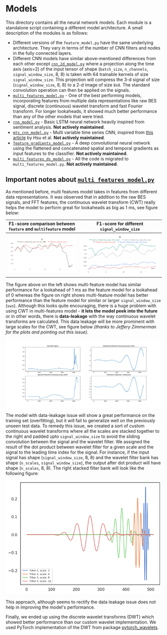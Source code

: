 # Models
This directory contains all the neural network models. Each module is a standalone 
script containing a different model architecture. A small description of the 
modules is as follows:
- Different versions of the `feature_model.py` have the same underlying 
architecture. They vary in terms of the number of CNN filters and nodes in the 
fully connected layers. 
- Different CNN models have similar above-mentioned differences from each other 
except [`cnn_2d_model.py`](cnn_2d_model.py) where a projection along the time axis (axis=2) of the 
input tensor of shape (`batch_size`, `n_channels`, `signal_window_size`, 8, 8) is 
taken with 64 trainable kernels of size `signal_window_size`. This projection will 
compress the 3-d signal of size (`signal_window_size`, 8, 8) to a 2-d image of size 
`8x8`. The standard convolution operation can then be applied on the signals.
- [`multi_features_model.py`](multi_features_model.py) - One of the best performing 
models, incorporating features from multiple data representations like raw BES
signal, discrete (continuous) wavelet transform and fast Fourier transform. For 
longer lookaheads, it showed much better performance than any of the other models 
that were tried.
- [`rnn_model.py`](rnn_model.py) - Basic LSTM neural network heavily inspired from
sentiment analysis. __Not actively maintained__.
- [`mts_cnn_model.py`](mts_cnn_model.py) - Multi variable time series CNN, inspired from
[this article](https://link.springer.com/article/10.1007/s10845-020-01591-0) by Hsu et al.
__Not actively maintained__.
- [`feature_gradients_model.py`](feature_gradients_model.py) - A deep convolutional 
neural network using the flattened and concatenated spatial and temporal gradients
as input features to the classifier. __Not actively maintained__.
- [`multi_features_ds_model.py`](multi_features_ds_model.py) - All the code is migrated to `multi_features_model.py`. 
__Not actively maintained__.

## Important notes about [`multi_features_model.py`](multi_features_model.py)
As mentioned before, multi features model takes in features from different data 
representations. It was observed that in addition to the raw BES signals, and FFT
features, the continuous wavelet transform (CWT) really helps the model to perform great
for lookaheads as big as 1 ms, see figure below:

|  F1-score comparison between `feature` and `multifeature` model   |     F1-score for different `signal_window_size`      |
|:-----------------------------------------------------------------:|:----------------------------------------------------:|
| ![image1](../assets/f1-comparison-feature-multifeature-model.png) | ![image2](../assets/f1-comparison-different-sws.png) |

The figure above on the left shows multi-feature model has similar performance for
a lookahead of 1 ms as the feature model for a lookahead of 0 whereas the figure
on right shows multi-feature model has better performance than the feature model for
similar or larger `signal_window_size` (`sws`). Although this looks quite encouraging, 
there is a huge problem with using CWT in multi-features model - __it lets the model
peek into the future__ or in other words, there is __data-leakage__ with the way 
continuous wavelet transforms are calculated. This data leakage will be more prominent
with large scales for the CWT, see figure below _(thanks to Jeffery Zimmerman for the plots 
and pointing out this issue)_.

![image3](../assets/cwt_issues.png)

The model with data-leakage issue will show a great performance on the training 
set (overfitting), but it  will fail to generalize well on the previously unseen test data.
To remedy this issue, we created a sort of custom continuous wavelet transforms where
all the scales are stacked together to the right and padded upto `signal_window_size` 
to avoid the sliding convolution between the signal and the wavelet filter. We assigned 
the result of the dot product between wavelet filter for a given scale and the signal 
to the leading time index for the signal. For instance, if the input signal has shape
(`signal_window_size`, 8, 8) and the wavelet filter bank has shape (`n_scales`, `signal_window_size`),
the output after dot product will have shape (`n_scales`, 8, 8). The right stacked filter 
bank will look like the following figure:

![image4](../assets/stacked_wavelet_filters.png)

This approach, although seems to rectify the data leakage issue does not help in 
improving the model's performance.

Finally, we ended up using the discrete wavelet transforms (DWT) which showed better 
performance than our custom wavelet implementation. We used PyTorch implementation of the DWT
from package [pytorch_wavelets](https://github.com/fbcotter/pytorch_wavelets).

